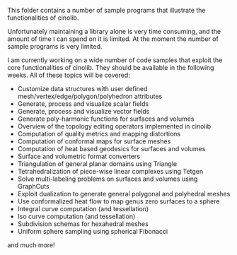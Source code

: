 This folder contains a number of sample programs that illustrate the functionalities of cinolib. 

Unfortunately maintaining a library alone is very time consuming, and the amount of time I can spend on it is limited. At the moment the number of sample programs is very limited. 

I am currently working on a wide number of code samples that exploit the core functionalities of cinolib. They should be available in the following weeks. All of these topics will be covered:

* Customize data structures with user defined mesh/vertex/edge/polygon/polyhedron attributes
* Generate, process and visualize scalar fields
* Generate, process and visualize vector fields
* Generate poly-harmonic functions for surfaces and volumes
* Overview of the topology editing operators implemented in cinolib
* Computation of quality metrics and mapping distortions
* Computation of conformal maps for surface meshes
* Computation of heat based geodesics for surfaces and volumes
* Surface and volumetric format converters
* Triangulation of general planar domains using Triangle
* Tetrahedralization of piece-wise linear complexes using Tetgen
* Solve multi-labeling problems on surfaces and volumes using GraphCuts
* Exploit dualization to generate general polygonal and polyhedral meshes
* Use conformalized heat flow to map genus zero surfaces to a sphere
* Integral curve computation (and tessellation)
* Iso curve computation (and tessellation)
* Subdivision schemas for hexahedral meshes
* Uniform sphere sampling using spherical Fibonacci

and much more!

